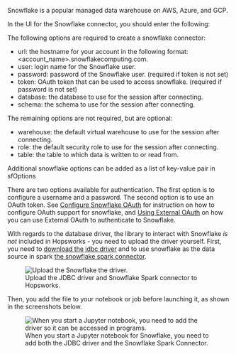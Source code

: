Snowflake is a popular managed data warehouse on AWS, Azure, and GCP.

<!--
<p align="center">
  <figure>
    <img src="../../../assets/images/storage-connectors/snowflake.png" alt="Setup a Snowflake storage connector">
    <figcaption>Configure the Snowflake storage connector in the Hopsworks UI.</figcaption>    
  </figure>
</p>
-->

In the UI for the Snowflake connector, you should enter the following:

The following options are required to create a snowflake connector:
- url: the hostname for your account in the following format: <account_name>.snowflakecomputing.com.
- user: login name for the Snowflake user.
- password: password of the Snowflake user. (required if token is not set)
- token: OAuth token that can be used to access snowflake. (required if password is not set)
- database: the database to use for the session after connecting.
- schema: the schema to use for the session after connecting.

The remaining options are not required, but are optional:
- warehouse: the default virtual warehouse to use for the session after connecting.
- role: the default security role to use for the session after connecting.
- table: the table to which data is written to or read from. 

Additional snowflake options can be added as a list of key-value pair in sfOptions

There are two options available for authentication. The first option is to configure a username and a password. The second option is to use an OAuth token. See [Configure Snowflake OAuth](https://docs.snowflake.com/en/user-guide/oauth-custom.html) for instruction on how to configure OAuth support for snowflake, and [Using External OAuth](https://docs.snowflake.com/en/user-guide/spark-connector-use.html#using-external-oauth) on how you can use External OAuth to authenticate to Snowflake.

With regards to the database driver, the library to interact with Snowflake *is not* included in Hopsworks - you need to upload the driver yourself. First, you need to [download the jdbc driver](https://repo1.maven.org/maven2/net/snowflake/snowflake-jdbc) and to use snowflake as the data source in spark [the snowflake spark connector](https://docs.snowflake.com/en/user-guide/spark-connector-install.html).

<p align="center">
  <figure>
    <img src="../../../assets/images/storage-connectors/snowflake-upload-driver.png" alt="Upload the Snowflake the driver.">
    <figcaption>Upload the JDBC driver and Snowflake Spark connector to Hopsworks.</figcaption>
  </figure>
</p>

Then, you add the file to your notebook or job before launching it, as shown in the screenshots below.

<p align="center">
  <figure>
    <img src="../../../assets/images/storage-connectors/snowflake-add-driver-jupyter.png" alt="When you start a Jupyter notebook, you need to add the driver so it can be accessed in programs.">
    <figcaption>When you start a Jupyter notebook for Snowflake, you need to add both the JDBC driver and the Snowflake Spark Connector.</figcaption>
  </figure>
</p>

